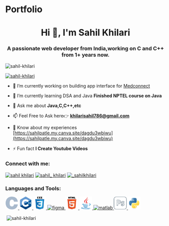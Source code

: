 # Portfolio

<h1 align="center">Hi 👋, I'm Sahil Khilari</h1>
<h3 align="center">A passionate web developer from India,working on C and C++ from 1+ years now.</h3>

<p align="left"> <img src="https://komarev.com/ghpvc/?username=sahil-khilari&label=Profile%20views&color=0e75b6&style=flat" alt="sahil-khilari" /> </p>

<p align="left"> <a href="https://github.com/ryo-ma/github-profile-trophy"><img src="https://github-profile-trophy.vercel.app/?username=sahil-khilari" alt="sahil-khilari" /></a> </p>

- 🔭 I’m currently working on building app interface for [Medconnect](https://www.figma.com/proto/HrNSRDIETYazLA2VWzTeUo/Medconect?type=design&node-id=18-1539&t=PMVJXfLw5o2UrVJG-1&scaling=scale-down&page-id=1%3A12&starting-point-node-id=18%3A1539&show-proto-sidebar=1&mode=design)

- 🌱 I’m currently learning DSA and Java **Finished NPTEL course on Java**

- 💬 Ask me about **Java,C,C++,etc**

- 📫 Feel Free to Ask here👉 **khilarisahil786@gmail.com**

- 📄 Know about my experiences [https://sahilpatle.my.canva.site/dagdu3wbiwu](https://sahilpatle.my.canva.site/dagdu3wbiwu)

- ⚡ Fun fact **I Create Youtube Videos**

<h3 align="left">Connect with me:</h3>
<p align="left">
<a href="https://twitter.com/sahil khilari" target="blank"><img align="center" src="https://raw.githubusercontent.com/rahuldkjain/github-profile-readme-generator/master/src/images/icons/Social/twitter.svg" alt="sahil khilari" height="30" width="40" /></a>
<a href="https://linkedin.com/in/sahil_ khilari" target="blank"><img align="center" src="https://raw.githubusercontent.com/rahuldkjain/github-profile-readme-generator/master/src/images/icons/Social/linked-in-alt.svg" alt="sahil_ khilari" height="30" width="40" /></a>
<a href="https://instagram.com/_sahilkhilari" target="blank"><img align="center" src="https://raw.githubusercontent.com/rahuldkjain/github-profile-readme-generator/master/src/images/icons/Social/instagram.svg" alt="_sahilkhilari" height="30" width="40" /></a>
</p>

<h3 align="left">Languages and Tools:</h3>
<p align="left"> <a href="https://www.cprogramming.com/" target="_blank" rel="noreferrer"> <img src="https://raw.githubusercontent.com/devicons/devicon/master/icons/c/c-original.svg" alt="c" width="40" height="40"/> </a> <a href="https://www.w3schools.com/cpp/" target="_blank" rel="noreferrer"> <img src="https://raw.githubusercontent.com/devicons/devicon/master/icons/cplusplus/cplusplus-original.svg" alt="cplusplus" width="40" height="40"/> </a> <a href="https://www.w3schools.com/css/" target="_blank" rel="noreferrer"> <img src="https://raw.githubusercontent.com/devicons/devicon/master/icons/css3/css3-original-wordmark.svg" alt="css3" width="40" height="40"/> </a> <a href="https://www.figma.com/" target="_blank" rel="noreferrer"> <img src="https://www.vectorlogo.zone/logos/figma/figma-icon.svg" alt="figma" width="40" height="40"/> </a> <a href="https://www.w3.org/html/" target="_blank" rel="noreferrer"> <img src="https://raw.githubusercontent.com/devicons/devicon/master/icons/html5/html5-original-wordmark.svg" alt="html5" width="40" height="40"/> </a> <a href="https://www.java.com" target="_blank" rel="noreferrer"> <img src="https://raw.githubusercontent.com/devicons/devicon/master/icons/java/java-original.svg" alt="java" width="40" height="40"/> </a> <a href="https://www.mathworks.com/" target="_blank" rel="noreferrer"> <img src="https://upload.wikimedia.org/wikipedia/commons/2/21/Matlab_Logo.png" alt="matlab" width="40" height="40"/> </a> <a href="https://www.photoshop.com/en" target="_blank" rel="noreferrer"> <img src="https://raw.githubusercontent.com/devicons/devicon/master/icons/photoshop/photoshop-line.svg" alt="photoshop" width="40" height="40"/> </a> <a href="https://www.python.org" target="_blank" rel="noreferrer"> <img src="https://raw.githubusercontent.com/devicons/devicon/master/icons/python/python-original.svg" alt="python" width="40" height="40"/> </a> </p>

<p>&nbsp;<img align="center" src="https://github-readme-stats.vercel.app/api?username=sahil-khilari&show_icons=true&locale=en" alt="sahil-khilari" /></p>
